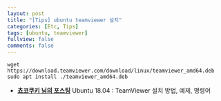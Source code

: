 ```yaml
---
layout: post
title: "[Tips] ubuntu teamviewer 설치"
categories: [Etc, Tips]
tags: [ubuntu, teamviewer]
fullview: false
comments: false
---
```


```
wget https://download.teamviewer.com/download/linux/teamviewer_amd64.deb
sudo apt install ./teamviewer_amd64.deb
```

- **[쵸코쿠키 님의 포스팅](https://jjeongil.tistory.com/1437 "Ubuntu 18.04 : TeamViewer 설치 방법, 예제, 명령어")**
Ubuntu 18.04 : TeamViewer 설치 방법, 예제, 명령어